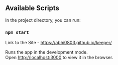 ## Available Scripts

In the project directory, you can run:

### `npm start`

Link to the Site - https://abhi0803.github.io/keeper/

Runs the app in the development mode.<br />
Open [http://localhost:3000](http://localhost:3000) to view it in the browser.
